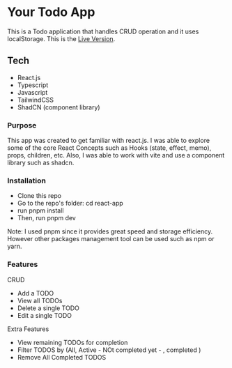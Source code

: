 # Your Todo App

This is a Todo application that handles CRUD operation and it uses localStorage. This is the [Live Version](https://gorgeous-empanada-19338e.netlify.app/).

## Tech

- React.js
- Typescript
- Javascript
- TailwindCSS
- ShadCN (component library)

### Purpose

This app was created to get familiar with react.js. I was able to explore some of the core React Concepts such as Hooks (state, effect, memo), props, children, etc. Also, I was able to work with vite and use a component library such as shadcn.

### Installation

- Clone this repo
- Go to the repo's folder: cd react-app
- run pnpm install
- Then, run pnpm dev

Note: I used pnpm since it provides great speed and storage efficiency. However other packages management tool can be used such as npm or yarn.

### Features

CRUD

- Add a TODO
- View all TODOs
- Delete a single TODO
- Edit a single TODO

Extra Features

- View remaining TODOs for completion
- Filter TODOS by (All, Active - NOt completed yet - , completed )
- Remove All Completed TODOS
